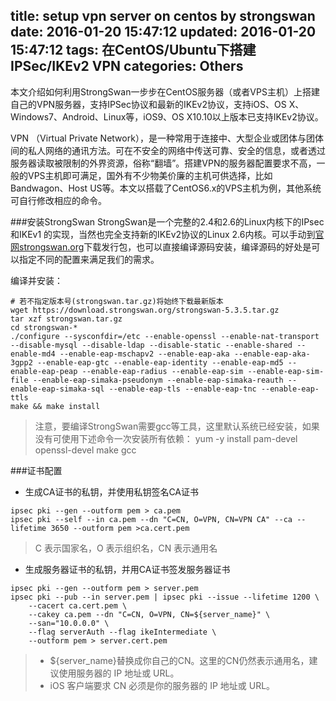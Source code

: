 title: setup vpn server on centos by strongswan
date: 2016-01-20 15:47:12
updated: 2016-01-20 15:47:12
tags: 在CentOS/Ubuntu下搭建 IPSec/IKEv2 VPN
categories: Others
---

本文介绍如何利用StrongSwan一步步在CentOS服务器（或者VPS主机）上搭建自己的VPN服务器，支持IPSec协议和最新的IKEv2协议，支持iOS、OS X、Windows7、Android、Linux等，iOS9、OS X10.10以上版本已支持IKEv2协议。
<!-- more -->

VPN （Virtual Private Network），是一种常用于连接中、大型企业或团体与团体间的私人网络的通讯方法。可在不安全的网络中传送可靠、安全的信息，或者透过服务器读取被限制的外界资源，俗称“翻墙”。搭建VPN的服务器配置要求不高，一般的VPS主机即可满足，国外有不少物美价廉的主机可供选择，比如Bandwagon、Host US等。本文以搭载了CentOS6.x的VPS主机为例，其他系统可自行修改相应的命令。

###安装StrongSwan
StrongSwan是一个完整的2.4和2.6的Linux内核下的IPsec和IKEv1 的实现，当然也完全支持新的IKEv2协议的Linux 2.6内核。可以手动到[官网strongswan.org](https://www.strongswan.org)下载发行包，也可以直接编译源码安装，编译源码的好处是可以指定不同的配置来满足我们的需求。

编译并安装：
```
# 若不指定版本号(strongswan.tar.gz)将始终下载最新版本
wget https://download.strongswan.org/strongswan-5.3.5.tar.gz
tar xzf strongswan.tar.gz
cd strongswan-*
./configure --sysconfdir=/etc --enable-openssl --enable-nat-transport --disable-mysql --disable-ldap --disable-static --enable-shared --enable-md4 --enable-eap-mschapv2 --enable-eap-aka --enable-eap-aka-3gpp2 --enable-eap-gtc --enable-eap-identity --enable-eap-md5 --enable-eap-peap --enable-eap-radius --enable-eap-sim --enable-eap-sim-file --enable-eap-simaka-pseudonym --enable-eap-simaka-reauth --enable-eap-simaka-sql --enable-eap-tls --enable-eap-tnc --enable-eap-ttls
make && make install
```
>注意，要编译StrongSwan需要gcc等工具，这里默认系统已经安装，如果没有可使用下述命令一次安装所有依赖：
>yum -y install pam-devel openssl-devel make gcc

###证书配置

 - 生成CA证书的私钥，并使用私钥签名CA证书
```
ipsec pki --gen --outform pem > ca.pem
ipsec pki --self --in ca.pem --dn "C=CN, O=VPN, CN=VPN CA" --ca --lifetime 3650 --outform pem >ca.cert.pem
```
>C 表示国家名，O 表示组织名，CN 表示通用名

 - 生成服务器证书的私钥，并用CA证书签发服务器证书
```
ipsec pki --gen --outform pem > server.pem
ipsec pki --pub --in server.pem | ipsec pki --issue --lifetime 1200 \
    --cacert ca.cert.pem \
    --cakey ca.pem --dn "C=CN, O=VPN, CN=${server_name}" \
    --san="10.0.0.0" \
    --flag serverAuth --flag ikeIntermediate \
    --outform pem > server.cert.pem
```
>- ${server_name}替换成你自己的CN。这里的CN仍然表示通用名，建议使用服务器的 IP 地址或 URL。
>- iOS 客户端要求 CN 必须是你的服务器的 IP 地址或 URL。